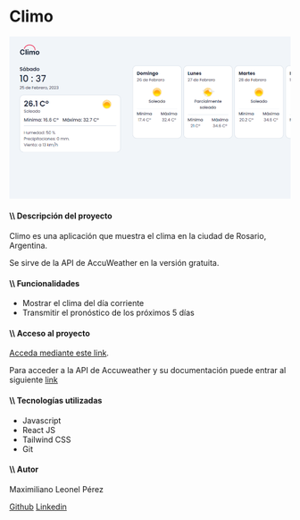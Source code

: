 <h1 class="text-xl text-center text-slate-800">Climo</h1>

<div>
<img src="src\assets\climo.png">
</div>

<h4 class="text-lg">\\ Descripción del proyecto</h4>
<p>Climo es una aplicación que muestra el clima en la ciudad de Rosario, Argentina.</p>

<p>Se sirve de la API de AccuWeather en la versión gratuita.</p>

<h4 class="text-lg">\\ Funcionalidades</h4>

<ul>
<li>Mostrar el clima del día corriente</li>
<li>Transmitir el pronóstico de los próximos 5 días</li>
</ul>

<h4 class="text-lg">\\ Acceso al proyecto</h4>

<a href="https://climo-weather-app.vercel.app" target="_blank">Acceda mediante este link</a>.

<p>Para acceder a la API de Accuweather y su documentación puede entrar al siguiente <a href="https://developer.accuweather.com/accuweather-current-conditions-api/apis">link</a>
</p>

<h4 class="text-lg">\\ Tecnologías utilizadas</h4>

<div class="flex gap-x-2">
<ul>
<li>Javascript</li>
<li>React JS</li>
<li>Tailwind CSS</li>
<li>Git</li>
</ul>

<h4 class="text-lg">\\ Autor</h4>

<p>Maximiliano Leonel Pérez</p>
<a href="https://github.com/MaximilianoLeonel23" target="_blank">Github</a>
<a href="https://www.linkedin.com/in/maximiliano-leonel-p%C3%A9rez-8846b826a/" target="_blank">Linkedin</a>
